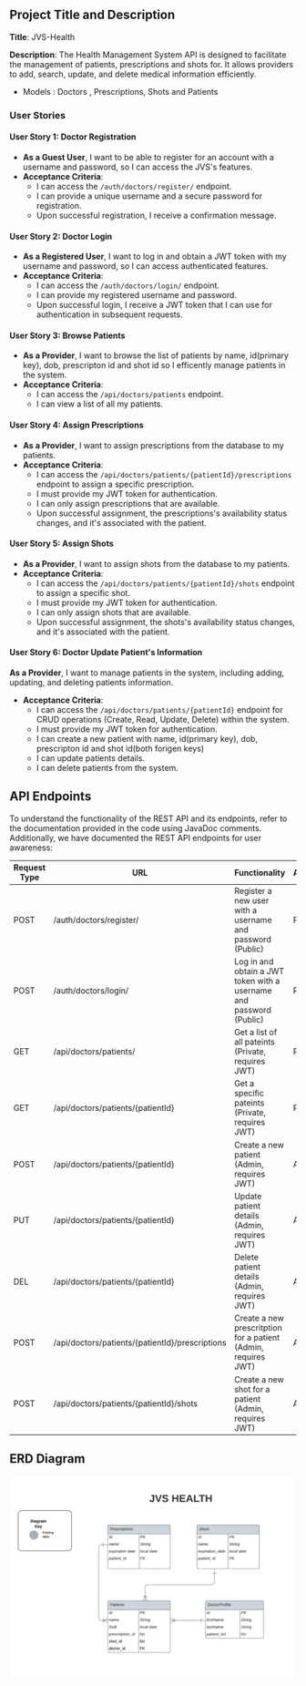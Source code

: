 
## Project Title and Description

**Title**: JVS-Health

**Description**: The Health Management System API is designed to facilitate the management of patients, prescriptions and shots for. It allows providers to add, search, update, and delete medical information efficiently.
- Models : Doctors , Prescriptions, Shots and Patients 

### User Stories

#### User Story 1: Doctor Registration

- **As a Guest User**, I want to be able to register for an account with a username and password, so I can access the JVS's features.
- **Acceptance Criteria**:
    - I can access the `/auth/doctors/register/` endpoint.
    - I can provide a unique username and a secure password for registration.
    - Upon successful registration, I receive a confirmation message.

#### User Story 2: Doctor Login

- **As a Registered User**, I want to log in and obtain a JWT token with my username and password, so I can access authenticated features.
- **Acceptance Criteria**:
    - I can access the `/auth/doctors/login/` endpoint.
    - I can provide my registered username and password.
    - Upon successful login, I receive a JWT token that I can use for authentication in subsequent requests.
 
 
#### User Story 3: Browse Patients

- **As a Provider**, I want to browse the list of patients by name, id(primary key), dob, prescripton id and shot id so I efficently manage patients in the system.
- **Acceptance Criteria**:
    - I can access the `/api/doctors/patients` endpoint.
    - I can view a  list of all my patients.
   

#### User Story 4: Assign Prescriptions

- **As a Provider**, I want to assign prescriptions from the database to my patients.
- **Acceptance Criteria**:
    - I can access the `/api/doctors/patients/{patientId}/prescriptions` endpoint to assign a specific prescription.
    - I must provide my JWT token for authentication.
    - I can only assign prescriptions that are available.
    - Upon successful assignment, the prescriptions's availability status changes, and it's associated with the patient.

#### User Story 5: Assign Shots

- **As a Provider**, I want to assign shots from the database to my patients.
- **Acceptance Criteria**:
    - I can access the `/api/doctors/patients/{patientId}/shots` endpoint to assign a specific shot.
    - I must provide my JWT token for authentication.
    - I can only assign shots that are available.
    - Upon successful assignment, the shots's availability status changes, and it's associated with the patient.


#### User Story 6: Doctor Update Patient's Information

 **As a Provider**, I want to manage patients in the system, including adding, updating, and deleting patients information.
- **Acceptance Criteria**:
    - I can access the `/api/doctors/patients/{patientId}` endpoint for CRUD operations (Create, Read, Update, Delete) within the system.
    - I must provide my JWT token for authentication.
    - I can create a new patient with name, id(primary key), dob, prescripton id and shot id(both forigen keys)
    - I can update patients details.
    - I can delete patients from the system.

## API Endpoints
To understand the functionality of the REST API and its endpoints, refer to the documentation provided in the code using JavaDoc comments. Additionally, we have documented the REST API endpoints for user awareness:

| Request Type | URL                               | Functionality        | Access  |
|--------------|-----------------------------------|----------------------|---------|
| POST         | /auth/doctors/register/            | Register a new user with a username and password (Public) | Public |
| POST         | /auth/doctors/login/               | Log in and obtain a JWT token with a username and password (Public) | Public |
| GET          | /api/doctors/patients/             | Get a list of all pateints (Private, requires JWT) | Private |
| GET          | /api/doctors/patients/{patientId}  | Get a specific pateints (Private, requires JWT) | Private |
| POST         | /api/doctors/patients/{patientId}  | Create a new patient (Admin, requires JWT) | Admin |
| PUT          | /api/doctors/patients/{patientId}  | Update patient details (Admin, requires JWT) | Admin |
| DEL          | /api/doctors/patients/{patientId}  | Delete patient details (Admin, requires JWT) | Admin |
| POST         | /api/doctors/patients/{patientId}/prescriptions | Create a new prescritption for a patient (Admin, requires JWT) | Admin |
| POST         | /api/doctors/patients/{patientId}/shots | Create a new shot for a patient (Admin, requires JWT) | Admin |

## ERD Diagram

<img src="/JVS Health.png" alt="JVS Health ERD Diagram" title="JVS Health ERD Diagram">


